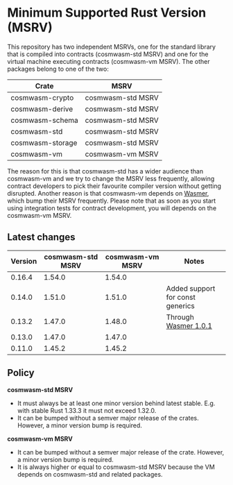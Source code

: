 # Minimum Supported Rust Version (MSRV)

This repository has two independent MSRVs, one for the standard library that is
compiled into contracts (cosmwasm-std MSRV) and one for the virtual machine
executing contracts (cosmwasm-vm MSRV). The other packages belong to one of the
two:

| Crate            | MSRV              |
| ---------------- | ----------------- |
| cosmwasm-crypto  | cosmwasm-std MSRV |
| cosmwasm-derive  | cosmwasm-std MSRV |
| cosmwasm-schema  | cosmwasm-std MSRV |
| cosmwasm-std     | cosmwasm-std MSRV |
| cosmwasm-storage | cosmwasm-std MSRV |
| cosmwasm-vm      | cosmwasm-vm MSRV  |

The reason for this is that cosmwasm-std has a wider audience than cosmwasm-vm
and we try to change the MSRV less frequently, allowing contract developers to
pick their favourite compiler version without getting disrupted. Another reason
is that cosmwasm-vm depends on [Wasmer], which bump their MSRV frequently.
Please note that as soon as you start using integration tests for contract
development, you will depends on the cosmwasm-vm MSRV.

[wasmer]: https://github.com/wasmerio/wasmer

## Latest changes

| Version | cosmwasm-std MSRV | cosmwasm-vm MSRV | Notes                            |
| ------- | ----------------- | ---------------- | -------------------------------- |
| 0.16.4  | 1.54.0            | 1.54.0           |                                  |
| 0.14.0  | 1.51.0            | 1.51.0           | Added support for const generics |
| 0.13.2  | 1.47.0            | 1.48.0           | Through [Wasmer 1.0.1]           |
| 0.13.0  | 1.47.0            | 1.47.0           |                                  |
| 0.11.0  | 1.45.2            | 1.45.2           |                                  |

[wasmer 1.0.1]:
  https://github.com/wasmerio/wasmer/blob/master/CHANGELOG.md#101---2021-01-12

## Policy

**cosmwasm-std MSRV**

- It must always be at least one minor version behind latest stable. E.g. with
  stable Rust 1.33.3 it must not exceed 1.32.0.
- It can be bumped without a semver major release of the crates. However, a
  minor version bump is required.

**cosmwasm-vm MSRV**

- It can be bumped without a semver major release of the crate. However, a minor
  version bump is required.
- It is always higher or equal to cosmwasm-std MSRV because the VM depends on
  cosmwasm-std and related packages.
